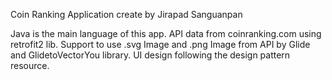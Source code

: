 Coin Ranking Application create by Jirapad Sanguanpan

Java is the main language of this app.
API data from coinranking.com using retrofit2 lib.
Support to use .svg Image and .png Image from API by Glide and GlidetoVectorYou library.
UI design following the design pattern resource.